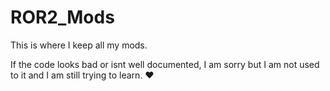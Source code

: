 # ROR2_Mods
This is where I keep all my mods.

If the code looks bad or isnt well documented, I am sorry but I am not used to it and I am still trying to learn. ♥

